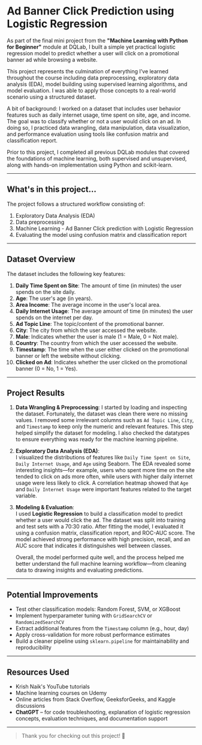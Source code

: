 # Ad Banner Click Prediction using Logistic Regression

As part of the final mini project from the **"Machine Learning with Python for Beginner"** module at DQLab, I built a simple yet practical logistic regression model to predict whether a user will click on a promotional banner ad while browsing a website.

This project represents the culmination of everything I’ve learned throughout the course including data preprocessing, exploratory data analysis (EDA), model building using supervised learning algorithms, and model evaluation. I was able to apply those concepts to a real-world scenario using a structured dataset.

A bit of background: I worked on a dataset that includes user behavior features such as daily internet usage, time spent on site, age, and income. The goal was to classify whether or not a user would click on an ad. In doing so, I practiced data wrangling, data manipulation, data visualization, and performance evaluation using tools like confusion matrix and classification report.

Prior to this project, I completed all previous DQLab modules that covered the foundations of machine learning, both supervised and unsupervised, along with hands-on implementation using Python and scikit-learn.

---

## What's in this project...

The project follows a structured workflow consisting of:

1. Exploratory Data Analysis (EDA) 
2. Data preprocessing
3. Machine Learning - Ad Banner Click prediction with Logistic Regression
4. Evaluating the model using confusion matrix and classification report

---

## Dataset Overview

The dataset includes the following key features:

1. **Daily Time Spent on Site**: The amount of time (in minutes) the user spends on the site daily.  
2. **Age**: The user's age (in years).  
3. **Area Income**: The average income in the user's local area.
4. **Daily Internet Usage**: The average amount of time (in minutes) the user spends on the internet per day.  
5. **Ad Topic Line**: The topic/content of the promotional banner.  
6. **City**: The city from which the user accessed the website.  
7. **Male**: Indicates whether the user is male (1 = Male, 0 = Not male).  
8. **Country**: The country from which the user accessed the website.  
9. **Timestamp**: The time when the user either clicked on the promotional banner or left the website without clicking.
10. **Clicked on Ad**: Indicates whether the user clicked on the promotional banner (0 = No, 1 = Yes).

---

## Project Results

1. **Data Wrangling & Preprocessing**: I started by loading and inspecting the dataset. Fortunately, the dataset was clean there were no missing values. I removed some irrelevant columns such as `Ad Topic Line`, `City`, and `Timestamp` to keep only the numeric and relevant features. This step helped simplify the dataset for modeling. I also checked the datatypes to ensure everything was ready for the machine learning pipeline.

2. **Exploratory Data Analysis (EDA)**:  
   I visualized the distributions of features like `Daily Time Spent on Site`, `Daily Internet Usage`, and `Age` using Seaborn. The EDA revealed some interesting insights—for example, users who spent more time on the site tended to click on ads more often, while users with higher daily internet usage were less likely to click. A correlation heatmap showed that `Age` and `Daily Internet Usage` were important features related to the target variable.

3. **Modeling & Evaluation**:  
   I used **Logistic Regression** to build a classification model to predict whether a user would click the ad. The dataset was split into training and test sets with a 70:30 ratio. After fitting the model, I evaluated it using a confusion matrix, classification report, and ROC-AUC score. The model achieved strong performance with high precision, recall, and an AUC score that indicates it distinguishes well between classes.

   Overall, the model performed quite well, and the process helped me better understand the full machine learning workflow—from cleaning data to drawing insights and evaluating predictions.

---

##  Potential Improvements

- Test other classification models: Random Forest, SVM, or XGBoost  
- Implement hyperparameter tuning with `GridSearchCV` or `RandomizedSearchCV`  
- Extract additional features from the `Timestamp` column (e.g., hour, day)  
- Apply cross-validation for more robust performance estimates  
- Build a cleaner pipeline using `sklearn.pipeline` for maintainability and reproducibility  

---

##  Resources Used

- Krish Naik's YouTube tutorials  
- Machine learning courses on Udemy  
- Online articles from Stack Overflow, GeeksforGeeks, and Kaggle discussions  
- **ChatGPT** – for code troubleshooting, explanation of logistic regression concepts, evaluation techniques, and documentation support  

---

> Thank you for checking out this project! 🙌
